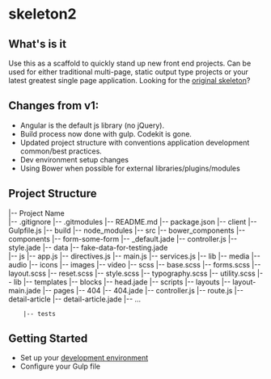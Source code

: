 # skeleton2

## What's is it

Use this as a scaffold to quickly stand up new front end projects. Can be used for either traditional multi-page, static output type projects or your latest greatest single page application. Looking for the [original skeleton](https://github.com/navigationarts/skeleton)?

## Changes from v1:

- Angular is the default js library (no jQuery).
- Build process now done with gulp. Codekit is gone.
- Updated project structure with conventions application development common/best practices.
- Dev environment setup changes
- Using Bower when possible for external libraries/plugins/modules

## Project Structure


|-- Project Name    
    |-- .gitignore
    |-- .gitmodules
    |-- README.md
    |-- package.json
    |-- client
        |-- Gulpfile.js
        |-- build
        |-- node_modules
        |-- src
            |-- bower_components
            |-- components
                |-- form-some-form
                    |-- _default.jade
                    |-- controller.js
                    |-- style.jade
            |-- data
                |-- fake-data-for-testing.jade            
            |-- js
                |-- app.js
                |-- directives.js
                |-- main.js
                |-- services.js
                |-- lib
            |-- media
                |-- audio
                |-- icons
                |-- images
                |-- video
            |-- scss
                |-- base.scss
                |-- forms.scss
                |-- layout.scss
                |-- reset.scss
                |-- style.scss
                |-- typography.scss
                |-- utility.scss
                |-- lib
            |-- templates
                |-- blocks
                    |-- head.jade
                    |-- scripts
                |-- layouts
                    |-- layout-main.jade
                |-- pages
                    |-- 404
                        |-- 404.jade
                        |-- controller.js
                        |-- route.js
                    |-- detail-article
                        |-- detail-article.jade
                        |-- ...


        |-- tests


## Getting Started
- Set up your [development environment](http://google.com)
- Configure your Gulp file